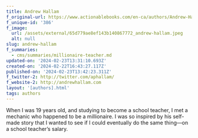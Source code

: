 ```yaml
---
title: Andrew Hallam
f_original-url: https://www.actionablebooks.com/en-ca/authors/Andrew-Hallam/
f_unique-id: '386'
f_image:
  url: /assets/external/65d779ae8ef143b140867772_andrew-hallam.jpeg
  alt: null
slug: andrew-hallam
f_summaries:
  - cms/summaries/millionaire-teacher.md
updated-on: '2024-02-23T13:31:10.693Z'
created-on: '2024-02-22T16:43:27.117Z'
published-on: '2024-02-23T13:42:23.311Z'
f_twitter-2: http://twitter.com/aphallam/
f_website-2: http://andrewhallam.com
layout: '[authors].html'
tags: authors
---
```


When I was 19 years old, and studying to become a school teacher, I met a mechanic who happened to be a millionaire. I was so inspired by his self-made story that I wanted to see if I could eventually do the same thing—on a school teacher’s salary.
